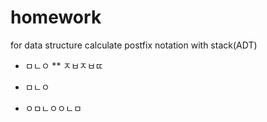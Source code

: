 # homework
for data structure
calculate postfix notation with stack(ADT)
* ㅁㄴㅇ
  ** ㅈㅂㅈㅂㄸ
* ㅁㄴㅇ

* ㅇㅁㄴㅇㅇㄴㅁ
